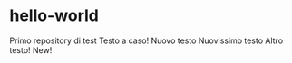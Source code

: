 # hello-world
Primo repository di test
Testo a caso!
Nuovo testo
Nuovissimo testo
Altro testo!
New!  